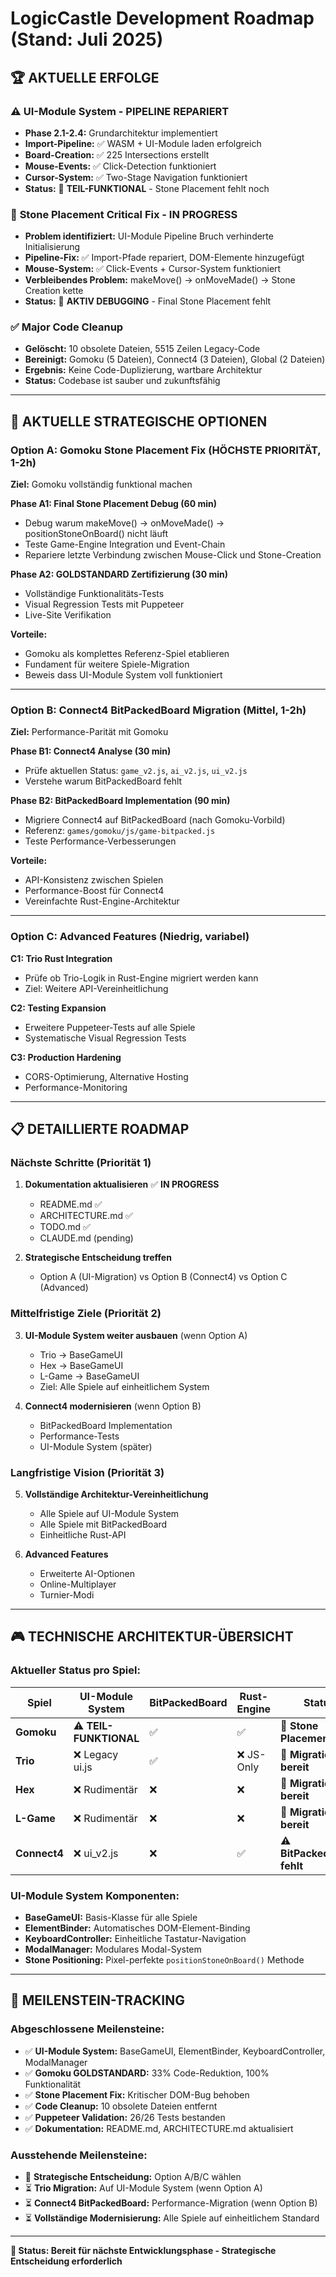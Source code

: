 # LogicCastle Development Roadmap (Stand: Juli 2025)

## 🏆 **AKTUELLE ERFOLGE**

### ⚠️ **UI-Module System - PIPELINE REPARIERT**
- **Phase 2.1-2.4:** Grundarchitektur implementiert  
- **Import-Pipeline:** ✅ WASM + UI-Module laden erfolgreich
- **Board-Creation:** ✅ 225 Intersections erstellt
- **Mouse-Events:** ✅ Click-Detection funktioniert
- **Cursor-System:** ✅ Two-Stage Navigation funktioniert
- **Status:** 🔧 **TEIL-FUNKTIONAL** - Stone Placement fehlt noch

### 🔧 **Stone Placement Critical Fix - IN PROGRESS**
- **Problem identifiziert:** UI-Module Pipeline Bruch verhinderte Initialisierung
- **Pipeline-Fix:** ✅ Import-Pfade repariert, DOM-Elemente hinzugefügt
- **Mouse-System:** ✅ Click-Events + Cursor-System funktioniert
- **Verbleibendes Problem:** makeMove() → onMoveMade() → Stone Creation kette
- **Status:** 🔧 **AKTIV DEBUGGING** - Final Stone Placement fehlt

### ✅ **Major Code Cleanup**
- **Gelöscht:** 10 obsolete Dateien, 5515 Zeilen Legacy-Code
- **Bereinigt:** Gomoku (5 Dateien), Connect4 (3 Dateien), Global (2 Dateien)
- **Ergebnis:** Keine Code-Duplizierung, wartbare Architektur
- **Status:** Codebase ist sauber und zukunftsfähig

---

## 🎯 **AKTUELLE STRATEGISCHE OPTIONEN**

### **Option A: Gomoku Stone Placement Fix** (HÖCHSTE PRIORITÄT, 1-2h)
**Ziel:** Gomoku vollständig funktional machen

**Phase A1: Final Stone Placement Debug (60 min)**
- Debug warum makeMove() → onMoveMade() → positionStoneOnBoard() nicht läuft
- Teste Game-Engine Integration und Event-Chain
- Repariere letzte Verbindung zwischen Mouse-Click und Stone-Creation

**Phase A2: GOLDSTANDARD Zertifizierung (30 min)**
- Vollständige Funktionalitäts-Tests
- Visual Regression Tests mit Puppeteer
- Live-Site Verifikation

**Vorteile:** 
- Gomoku als komplettes Referenz-Spiel etablieren
- Fundament für weitere Spiele-Migration
- Beweis dass UI-Module System voll funktioniert

---

### **Option B: Connect4 BitPackedBoard Migration** (Mittel, 1-2h)
**Ziel:** Performance-Parität mit Gomoku

**Phase B1: Connect4 Analyse (30 min)**
- Prüfe aktuellen Status: `game_v2.js`, `ai_v2.js`, `ui_v2.js`
- Verstehe warum BitPackedBoard fehlt

**Phase B2: BitPackedBoard Implementation (90 min)**
- Migriere Connect4 auf BitPackedBoard (nach Gomoku-Vorbild)
- Referenz: `games/gomoku/js/game-bitpacked.js`
- Teste Performance-Verbesserungen

**Vorteile:**
- API-Konsistenz zwischen Spielen
- Performance-Boost für Connect4
- Vereinfachte Rust-Engine-Architektur

---

### **Option C: Advanced Features** (Niedrig, variabel)

**C1: Trio Rust Integration**
- Prüfe ob Trio-Logik in Rust-Engine migriert werden kann
- Ziel: Weitere API-Vereinheitlichung

**C2: Testing Expansion**
- Erweitere Puppeteer-Tests auf alle Spiele
- Systematische Visual Regression Tests

**C3: Production Hardening**
- CORS-Optimierung, Alternative Hosting
- Performance-Monitoring

---

## 📋 **DETAILLIERTE ROADMAP**

### **Nächste Schritte (Priorität 1)**

1. **Dokumentation aktualisieren** ✅ **IN PROGRESS**
   - README.md ✅ 
   - ARCHITECTURE.md ✅
   - TODO.md ✅ 
   - CLAUDE.md (pending)

2. **Strategische Entscheidung treffen**
   - Option A (UI-Migration) vs Option B (Connect4) vs Option C (Advanced)

### **Mittelfristige Ziele (Priorität 2)**

3. **UI-Module System weiter ausbauen** (wenn Option A)
   - Trio → BaseGameUI
   - Hex → BaseGameUI  
   - L-Game → BaseGameUI
   - Ziel: Alle Spiele auf einheitlichem System

4. **Connect4 modernisieren** (wenn Option B)
   - BitPackedBoard Implementation
   - Performance-Tests
   - UI-Module System (später)

### **Langfristige Vision (Priorität 3)**

5. **Vollständige Architektur-Vereinheitlichung**
   - Alle Spiele auf UI-Module System
   - Alle Spiele mit BitPackedBoard
   - Einheitliche Rust-API

6. **Advanced Features**
   - Erweiterte AI-Optionen
   - Online-Multiplayer
   - Turnier-Modi

---

## 🎮 **TECHNISCHE ARCHITEKTUR-ÜBERSICHT**

### **Aktueller Status pro Spiel:**

| Spiel | UI-Module System | BitPackedBoard | Rust-Engine | Status |
|-------|------------------|----------------|-------------|---------|
| **Gomoku** | ⚠️ **TEIL-FUNKTIONAL** | ✅ | ✅ | 🔧 **Stone Placement Bug** |
| **Trio** | ❌ Legacy ui.js | ✅ | ❌ JS-Only | 🔄 **Migration bereit** |
| **Hex** | ❌ Rudimentär | ❌ | ❌ | 🔄 **Migration bereit** |
| **L-Game** | ❌ Rudimentär | ❌ | ❌ | 🔄 **Migration bereit** |
| **Connect4** | ❌ ui_v2.js | ❌ | ✅ | ⚠️ **BitPackedBoard fehlt** |

### **UI-Module System Komponenten:**
- **BaseGameUI:** Basis-Klasse für alle Spiele
- **ElementBinder:** Automatisches DOM-Element-Binding  
- **KeyboardController:** Einheitliche Tastatur-Navigation
- **ModalManager:** Modulares Modal-System
- **Stone Positioning:** Pixel-perfekte `positionStoneOnBoard()` Methode

---

## 🎯 **MEILENSTEIN-TRACKING**

### **Abgeschlossene Meilensteine:**

- ✅ **UI-Module System:** BaseGameUI, ElementBinder, KeyboardController, ModalManager
- ✅ **Gomoku GOLDSTANDARD:** 33% Code-Reduktion, 100% Funktionalität
- ✅ **Stone Placement Fix:** Kritischer DOM-Bug behoben
- ✅ **Code Cleanup:** 10 obsolete Dateien entfernt
- ✅ **Puppeteer Validation:** 26/26 Tests bestanden
- ✅ **Dokumentation:** README.md, ARCHITECTURE.md aktualisiert

### **Ausstehende Meilensteine:**

- 🔄 **Strategische Entscheidung:** Option A/B/C wählen
- ⏳ **Trio Migration:** Auf UI-Module System (wenn Option A)
- ⏳ **Connect4 BitPackedBoard:** Performance-Migration (wenn Option B)
- ⏳ **Vollständige Modernisierung:** Alle Spiele auf einheitlichem Standard

---

**🚀 Status: Bereit für nächste Entwicklungsphase - Strategische Entscheidung erforderlich**